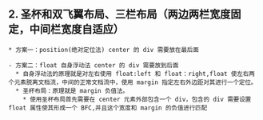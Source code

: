 ﻿## 2. 圣杯和双飞翼布局、三栏布局（两边两栏宽度固定，中间栏宽度自适应）

    * 方案一：position(绝对定位法) center 的 div 需要放在最后面

    - 方案二：float 自身浮动法 center 的 div 需要放到后面
      * 自身浮动法的原理就是对左右使用 float:left 和 float：right,float 使左右两个元素脱离文档流，中间的正常文档流中，使用 margin 指定左右外边距对其进行一个定位。
      * 圣杯布局：原理就是 margin 负值法。
        * 使用圣杯布局首先需要在 center 元素外部包含一个 div，包含的 div 需要设置 float 属性使其形成一个 BFC,并且这个宽度和 margin 的负值进行匹配
